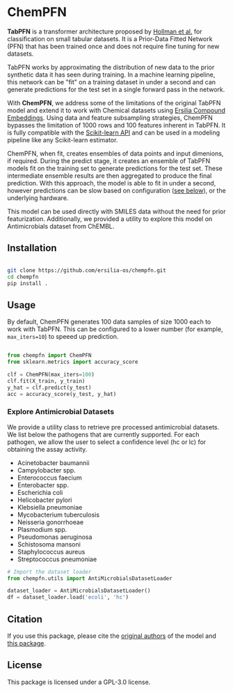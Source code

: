 # ChemPFN

**TabPFN** is a transformer architecture proposed by [Hollman et al.](https://arxiv.org/abs/2207.01848) for classification on small tabular datasets. It is a Prior-Data Fitted Network (PFN) that has been trained once and does not require fine tuning for new datasets.

TabPFN works by approximating the distribution of new data to the prior synthetic data it has seen during training. In a machine learning pipeline, this network can be "fit" on a training dataset in under a second and can generate predictions for the test set in a single forward pass in the network.

With **ChemPFN**, we address some of the limitations of the original TabPFN model and extend it to work with Chemical datasets using [Ersilia Compound Embeddings](https://pypi.org/project/eosce/). Using data and feature subsampling strategies, ChemPFN bypasses the limitation of 1000 rows and 100 features inherent in TabPFN. It is fully compatible with the [Scikit-learn API](https://scikit-learn.org/stable/index.html) and can be used in a modeling pipeline like any Scikit-learn estimator.

ChemPFN, when fit, creates ensembles of data points and input dimenions, if required. During the predict stage, it creates an ensemble of TabPFN models fit on the training set to generate predictions for the test set. These intermediate ensemble results are then aggregated to produce the final prediction. With this approach, the model is able to fit in under a second, however predictions can be slow based on configuration ([see below](https://github.com/ersilia-os/ensemble-tabpfn/blob/main/README.md#usage)), or the underlying hardware.

This model can be used directly with SMILES data without the need for prior featurization. Additionally, we provided a utility to explore this model on Antimicrobials dataset from ChEMBL.


## Installation

```bash

git clone https://github.com/ersilia-os/chempfn.git
cd chempfn
pip install .
```

## Usage

By default, ChemPFN generates 100 data samples of size 1000 each to work with TabPFN. This can be configured to a lower number (for example, `max_iters=10`) to speeed up prediction. 

```python

from chempfn import ChemPFN
from sklearn.metrics import accuracy_score

clf = ChemPFN(max_iters=100)
clf.fit(X_train, y_train)
y_hat = clf.predict(y_test)
acc = accuracy_score(y_test, y_hat)
```

### Explore Antimicrobial Datasets

We provide a utility class to retrieve pre processed antimicrobial datasets. We list below the pathogens that are currently supported. For each pathogen, we allow the user to select a confidence level (hc or lc) for obtaining the assay activity.

- Acinetobacter baumannii
- Campylobacter spp.
- Enterococcus faecium
- Enterobacter spp.
- Escherichia coli
- Helicobacter pylori
- Klebsiella pneumoniae
- Mycobacterium tuberculosis
- Neisseria gonorrhoeae
- Plasmodium spp.
- Pseudomonas aeruginosa
- Schistosoma mansoni
- Staphylococcus aureus
- Streptococcus pneumoniae

```python
# Import the dataset loader
from chempfn.utils import AntiMicrobialsDatasetLoader

dataset_loader = AntiMicrobialsDatasetLoader()
df = dataset_loader.load('ecoli', 'hc')
```

## Citation

If you use this package, please cite the [original authors](https://arxiv.org/abs/2207.01848) of the model and [this package](https://github.com/ersilia-os/chempfn/blob/master/CITATION.cff).

## License

This package is licensed under a GPL-3.0 license.
